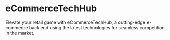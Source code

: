 # eCommerceTechHub
Elevate your retail game with eCommerceTechHub, a cutting-edge e-commerce back end using the latest technologies for seamless competition in the market.
